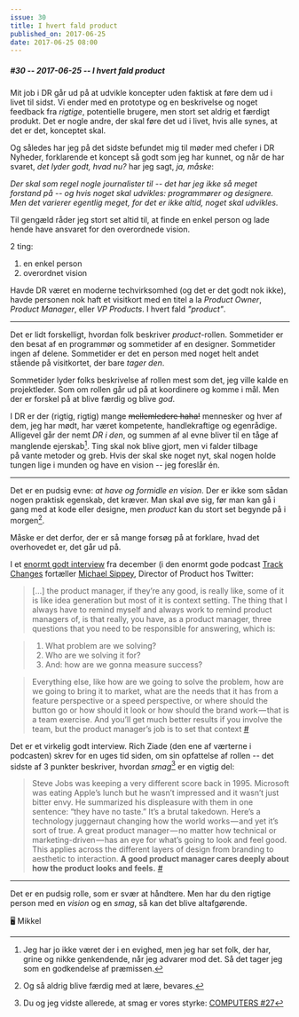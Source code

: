 ```yaml
---
issue: 30
title: I hvert fald product
published_on: 2017-06-25
date: 2017-06-25 08:00
---
```


##### #30 -- 2017-06-25 -- I hvert fald _product_

Mit job i DR går ud på at udvikle koncepter uden faktisk at føre dem ud i livet til sidst. Vi ender med en prototype og en beskrivelse og noget feedback fra _rigtige_, potentielle brugere, men stort set aldrig et færdigt produkt. Det er nogle andre, der skal føre det ud i livet, hvis alle synes, at det er det, konceptet skal.

Og således har jeg på det sidste befundet mig til møder med chefer i DR Nyheder, forklarende et koncept så godt som jeg har kunnet, og når de har svaret, _det lyder godt, hvad nu?_ har jeg sagt, _ja, måske_:

_Der skal som regel nogle journalister til -- det har jeg ikke så meget forstand på -- og hvis noget skal udvikles: programmører og designere. Men det varierer egentlig meget, for det er ikke altid, noget skal udvikles._

Til gengæld råder jeg stort set altid til, at finde en enkel person og lade hende have ansvaret for den overordnede vision.

2 ting:

1. en enkel person
2. overordnet vision

Havde DR været en moderne techvirksomhed (og det er det godt nok ikke), havde personen nok haft et visitkort med en titel a la _Product Owner_, _Product Manager_, eller _VP Products_. I hvert fald _"product"_.

---

Det er lidt forskelligt, hvordan folk beskriver _product_-rollen. Sommetider er den besat af en programmør og sommetider af en designer. Sommetider ingen af delene. Sommetider er det en person med noget helt andet stående på visitkortet, der bare _tager den_.

Sommetider lyder folks beskrivelse af rollen mest som det, jeg ville kalde en projektleder. Som om rollen går ud på at koordinere og komme i mål. Men der er forskel på at blive færdig og blive _god_.

I DR er der (rigtig, rigtig) mange <del>mellemledere haha!</del> mennesker og hver af dem, jeg har mødt, har været kompetente, handlekraftige og egenrådige. Alligevel går der nemt _DR i den_, og summen af al evne bliver til en tåge af manglende ejerskab[^ejerskab]. Ting skal nok blive gjort, men vi falder tilbage på vante metoder og greb. Hvis der skal ske noget nyt, skal nogen holde tungen lige i munden og have en vision -- jeg foreslår én.

---

Det er en pudsig evne: _at have og formidle en vision_. Der er ikke som sådan nogen praktisk egenskab, det kræver. Man skal øve sig, før man kan gå i gang med at kode eller designe, men _product_ kan du stort set begynde på i morgen[^morgen].

Måske er det derfor, der er så mange forsøg på at forklare, hvad det overhovedet er, det går ud på.

I et [enormt godt interview][track-sippey] fra december (i den enormt gode podcast [Track Changes][trackchanges] fortæller [Michael Sippey][sippey], Director of Product hos Twitter:

> [...] the product manager, if they’re any good, is really like, some of it is like idea generation but most of it is context setting. The thing that I always have to remind myself and always work to remind product managers of, is that really, you have, as a product manager, three questions that you need to be responsible for answering, which is:

> 1. What problem are we solving?
> 2. Who are we solving it for?
> 3. And: how are we gonna measure success?

> Everything else, like how are we going to solve the problem, how are we going to bring it to market, what are the needs that it has from a feature perspective or a speed perspective, or where should the button go or how should it look or how should the brand work — that is a team exercise. And you’ll get much better results if you involve the team, but the product manager’s job is to set that context <cite><a href='https://trackchanges.postlight.com/michael-sippey-on-product-management-and-pivoting-3f8614e0424b'>#</a></cite>

Det er et virkelig godt interview. Rich Ziade (den ene af værterne i podcasten) skrev for en uges tid siden, om sin opfattelse af rollen -- det sidste af 3 punkter beskriver, hvordan _smag_[^smag] er en vigtig del:

> Steve Jobs was keeping a very different score back in 1995. Microsoft was eating Apple’s lunch but he wasn’t impressed and it wasn’t just bitter envy. He summarized his displeasure with them in one sentence: “they have no taste.” It’s a brutal takedown. Here’s a technology juggernaut changing how the world works — and yet it’s sort of true. A great product manager — no matter how technical or marketing-driven — has an eye for what’s going to look and feel good. This applies across the different layers of design from branding to aesthetic to interaction. **A good product manager cares deeply about how the product looks and feels.** <cite><a href='https://trackchanges.postlight.com/what-makes-a-good-product-manager-8b43743d1958'>#</a></cite>

---

Det er en pudsig rolle, som er svær at håndtere. Men har du den rigtige person med en _vision_ og en _smag_, så kan det blive altafgørende.

🖥 Mikkel

[sippey]: http://www.sippey.com
[track-sippey]: https://trackchanges.postlight.com/michael-sippey-on-product-management-and-pivoting-3f8614e0424b
[trackchanges]: https://itunes.apple.com/us/podcast/track-changes/id1087659707?mt=2

[^ejerskab]: Jeg har jo ikke været der i en evighed, men jeg har set folk, der har, grine og nikke genkendende, når jeg advarer mod det. Så det tager jeg som en godkendelse af præmissen.
[^morgen]: Og så aldrig blive færdig med at lære, bevares.
[^smag]: Du og jeg vidste allerede, at smag er vores styrke: [COMPUTERS #27](https://computers.mikkelmalmberg.dk/issues/27)
